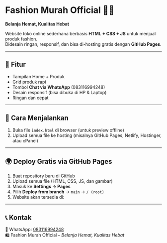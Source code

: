 # Fashion Murah Official 👕✨
**Belanja Hemat, Kualitas Hebat**

Website toko online sederhana berbasis **HTML + CSS + JS** untuk menjual produk fashion.  
Didesain ringan, responsif, dan bisa di-hosting gratis dengan **GitHub Pages**.

---

## 📌 Fitur
- Tampilan Home + Produk
- Grid produk rapi
- Tombol **Chat via WhatsApp** (083116994248)
- Desain responsif (bisa dibuka di HP & Laptop)
- Ringan dan cepat

---

## 🚀 Cara Menjalankan
1. Buka file `index.html` di browser (untuk preview offline)
2. Upload semua file ke hosting (misalnya GitHub Pages, Netlify, Hostinger, atau cPanel)

---

## 🌍 Deploy Gratis via GitHub Pages
1. Buat repository baru di GitHub
2. Upload semua file (HTML, CSS, JS, dan gambar)
3. Masuk ke **Settings → Pages**
4. Pilih **Deploy from branch** → `main` → `/ (root)`
5. Website akan tersedia di:

---

## 📞 Kontak
📱 WhatsApp: [083116994248](https://wa.me/6283116994248)  
🛍️ Fashion Murah Official – *Belanja Hemat, Kualitas Hebat*




